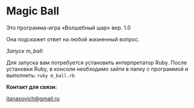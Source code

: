  Magic Ball
 ==========
Это программа-игра «Волшебный шар» вер. 1.0 
 
Она подскажет ответ на любой жизненный вопрос.

<em>Запуск m_ball:</em>

Для запуска вам потребуется установить интерпретатор Ruby.
После установки Ruby, в консоли необходимо зайти в папку с программой и выполнить: `ruby m_ball.rb`


<b>Контакт для связи:</b>

itanasovich@gmail.ru
